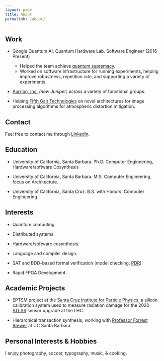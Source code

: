 ```yaml
---
layout: page
title: About
permalink: /about/
---
```


## Work

* Google Quantum AI, Quantum Hardware Lab. Software Engineer (2016-Present)
    - Helped the team achieve [quantum supremacy](https://www.nature.com/articles/s41586-019-1666-5).
    - Worked on software infrastructure for running experiments, helping
      improve robustness, repetition rate, and supporting a variety of
        experiments.

* [Aurrion, Inc.](http://www.aurrion.com) *(now Juniper)* across
a variety of functional groups.

* Helping [Fifth Gait Technologies](http://fifthgait.com/) on
novel architectures for image processing algorithms for atmospheric distortion
mitigation.

## Contact

Feel free to contact me through [LinkedIn](https://www.linkedin.com/in/kunal-arya-8aaaa114/).

## Education

* University of California, Santa Barbara. Ph.D. Computer Engineering, Hardware/software Cosynthesis

* University of California, Santa Barbara. M.S. Computer Engineering, focus on Architecture.

* University of California, Santa Cruz. B.S. with Honors. Computer Engineering.

## Interests

* Quantum computing.

* Distributed systems.

* Hardware/software cosynthesis.

* Language and compiler design.

* SAT and BDD-based formal verification (model checking, [PDR](https://www2.eecs.berkeley.edu/Pubs/TechRpts/2013/EECS-2013-225.pdf))

* Rapid FPGA Development.

## Academic Projects

* EPTSM project at the [Santa Cruz Institute for Particle Physics](http://scipp.ucsc.edu/), a silicon
calibration system used to measure radiation damage for the 2020
[ATLAS](http://www.atlas.ch/) sensor upgrade at the LHC.

* Hierarchical transaction synthesis, working with [Professor Forrest
Brewer](http://bears.ece.ucsb.edu/) at UC Santa Barbara.

## Personal Interests & Hobbies

I enjoy photography, soccer, typography, music, & cooking.
